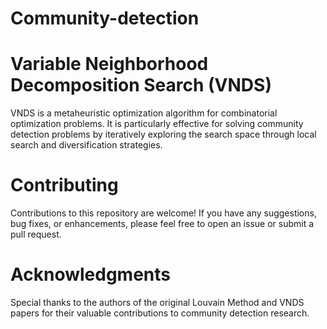 # Community-detection

# Variable Neighborhood Decomposition Search (VNDS)

VNDS is a metaheuristic optimization algorithm for combinatorial optimization problems. It is particularly effective for solving community detection problems by iteratively exploring the search space through local search and diversification strategies.

# Contributing

Contributions to this repository are welcome! If you have any suggestions, bug fixes, or enhancements, please feel free to open an issue or submit a pull request.

# Acknowledgments

Special thanks to the authors of the original Louvain Method and VNDS papers for their valuable contributions to community detection research.

